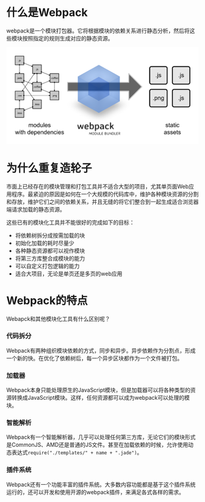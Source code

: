 # 什么是Webpack

webpack是一个模块打包器。它将根据模块的依赖关系进行静态分析，然后将这些模块按照指定的规则生成对应的静态资源。

![什么是webpack](images/what-is-webpack.png)

# 为什么重复造轮子

市面上已经存在的模块管理和打包工具并不适合大型的项目，尤其单页面Web应用程序。最紧迫的原因是如何在一个大规模的代码库中，维护各种模块资源的分割和存放，维护它们之间的依赖关系，并且无缝的将它们整合到一起生成适合浏览器端请求加载的静态资源。

这些已有的模块化工具并不能很好的完成如下的目标：

- 将依赖树拆分成按需加载的块
- 初始化加载的耗时尽量少
- 各种静态资源都可以视作模块
- 将第三方库整合成模块的能力
- 可以自定义打包逻辑的能力
- 适合大项目，无论是单页还是多页的web应用

# Webpack的特点

Webapck和其他模块化工具有什么区别呢？

### 代码拆分

Webpack有两种组织模块依赖的方式，同步和异步。异步依赖作为分割点，形成一个新的快。在优化了依赖树后，每一个异步区块都作为一个文件被打包。

### 加载器

Webpack本身只能处理原生的JavaScript模块，但是加载器可以将各种类型的资源转换成JavaScript模块。这样，任何资源都可以成为webpack可以处理的模块。

### 智能解析

Webpack有一个智能解析器，几乎可以处理任何第三方库，无论它们的模块形式是CommonJS、AMD还是普通的JS文件。甚至在加载依赖的时候，允许使用动态表达式`require("./templates/" + name + ".jade")`。


### 插件系统

Webpack还有一个功能丰富的插件系统。大多数内容功能都是基于这个插件系统运行的，还可以开发和使用开源的webpack插件，来满足各式各样的需求。



